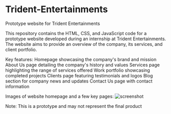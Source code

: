 # Trident-Entertainments
Prototype website for Trident Entertainments

This repository contains the HTML, CSS, and JavaScript code for a prototype website developed during an internship at Trident Entertainments. The website aims to provide an overview of the company, its services, and client portfolio.

Key features:
Homepage showcasing the company's brand and mission
About Us page detailing the company's history and values
Services page highlighting the range of services offered
Work portfolio showcasing completed projects
Clients page featuring testimonials and logos
Blog section for company news and updates
Contact Us page with contact information

Images of website homepage and a few key pages:
![screenshot](Homepage.png)

Note: This is a prototype and may not represent the final product

